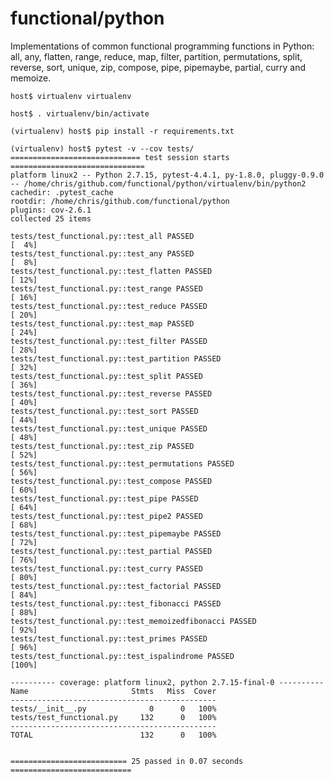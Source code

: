 # functional/python

Implementations of common functional programming functions in Python:
all, any, flatten, range, reduce, map, filter, partition, permutations,
split, reverse, sort, unique, zip, compose, pipe, pipemaybe, partial,
curry and memoize.

    host$ virtualenv virtualenv

    host$ . virtualenv/bin/activate

    (virtualenv) host$ pip install -r requirements.txt

    (virtualenv) host$ pytest -v --cov tests/
    ============================= test session starts ==============================
    platform linux2 -- Python 2.7.15, pytest-4.4.1, py-1.8.0, pluggy-0.9.0 -- /home/chris/github.com/functional/python/virtualenv/bin/python2
    cachedir: .pytest_cache
    rootdir: /home/chris/github.com/functional/python
    plugins: cov-2.6.1
    collected 25 items

    tests/test_functional.py::test_all PASSED                                [  4%]
    tests/test_functional.py::test_any PASSED                                [  8%]
    tests/test_functional.py::test_flatten PASSED                            [ 12%]
    tests/test_functional.py::test_range PASSED                              [ 16%]
    tests/test_functional.py::test_reduce PASSED                             [ 20%]
    tests/test_functional.py::test_map PASSED                                [ 24%]
    tests/test_functional.py::test_filter PASSED                             [ 28%]
    tests/test_functional.py::test_partition PASSED                          [ 32%]
    tests/test_functional.py::test_split PASSED                              [ 36%]
    tests/test_functional.py::test_reverse PASSED                            [ 40%]
    tests/test_functional.py::test_sort PASSED                               [ 44%]
    tests/test_functional.py::test_unique PASSED                             [ 48%]
    tests/test_functional.py::test_zip PASSED                                [ 52%]
    tests/test_functional.py::test_permutations PASSED                       [ 56%]
    tests/test_functional.py::test_compose PASSED                            [ 60%]
    tests/test_functional.py::test_pipe PASSED                               [ 64%]
    tests/test_functional.py::test_pipe2 PASSED                              [ 68%]
    tests/test_functional.py::test_pipemaybe PASSED                          [ 72%]
    tests/test_functional.py::test_partial PASSED                            [ 76%]
    tests/test_functional.py::test_curry PASSED                              [ 80%]
    tests/test_functional.py::test_factorial PASSED                          [ 84%]
    tests/test_functional.py::test_fibonacci PASSED                          [ 88%]
    tests/test_functional.py::test_memoizedfibonacci PASSED                  [ 92%]
    tests/test_functional.py::test_primes PASSED                             [ 96%]
    tests/test_functional.py::test_ispalindrome PASSED                       [100%]

    ---------- coverage: platform linux2, python 2.7.15-final-0 ----------
    Name                       Stmts   Miss  Cover
    ----------------------------------------------
    tests/__init__.py              0      0   100%
    tests/test_functional.py     132      0   100%
    ----------------------------------------------
    TOTAL                        132      0   100%


    ========================== 25 passed in 0.07 seconds ===========================
